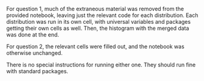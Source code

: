 For question 1, much of the extraneous material was removed from the provided notebook, leaving just the relevant code for
each distribution. Each distribution was run in its own cell, with universal variables and packages getting their own cells
as well. Then, the histogram with the merged data was done at the end.

For question 2, the relevant cells were filled out, and the notebook was otherwise unchanged.

There is no special instructions for running either one. They should run fine with standard packages.

